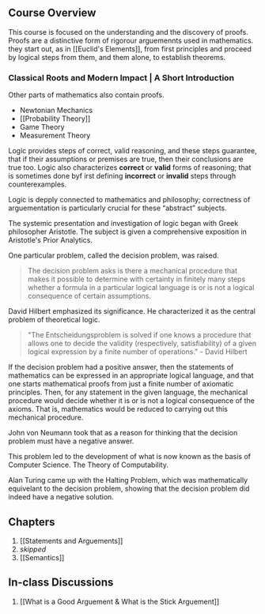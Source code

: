 
## Course Overview

This course is focused on the understanding and the discovery of proofs. Proofs are a distinctive form of rigorour arguemennts used in mathematics. they start out, as in [[Euclid's Elements]], from first principles and proceed by logical steps from them, and them alone, to establish theorems. 

### Classical Roots and Modern Impact | A Short Introduction

Other parts of mathematics also contain proofs. 

- Newtonian Mechanics
- [[Probability Theory]]
- Game Theory
- Measurement Theory

Logic provides steps of correct, valid reasoning, and these steps guarantee, that if their assumptions or premises are true, then their conclusions are true too. Logic also characterizes **correct** or **valid** forms of reasoning; that is sometimes done byf irst defining **incorrect** or **invalid** steps through counterexamples.

Logic is depply connected to mathematics and philosophy; correctness of arguementation is particularly crucial for these “abstract” subjects. 

The systemic presentation and investigation of logic began with Greek philosopher Aristotle. The subject is given a comprehensive exposition in Aristotle's Prior Analytics. 

One particular problem, called the decision problem, was raised. 

> The decision problem asks is there a mechanical procedure that makes it possible to determine with certainty in finitely many steps whether a formula in a particular logical language is or is not a logical consequence of certain assumptions.

David Hilbert emphasized its significance. He characterized it as the central problem of theoretical logic.

> "The Entscheidungsproblem is solved if one knows a procedure that allows one to decide the validity (respectively, satisfiability) of a given logical expression by a finite number of operations." - David Hilbert

If the decision problem had a positive answer, then the statements of mathematics can be expressed in an appropriate logical language, and that one starts mathematical proofs from just a finite number of axiomatic principles. Then, for any statement in the given language, the mechanical procedure would decide whether it is or is not a logical consequence of the axioms. That is, mathematics would be reduced to carrying out this mechanical procedure. 

John von Neumann took that as a reason for thinking that the decision problem must have a negative answer.

This problem led to the development of what is now known as the basis of Computer Science. The Theory of Computability.

Alan Turing came up with the Halting Problem, which was mathematically equivelant to the decision problem, showing that the decision problem did indeed have a negative solution.

## Chapters

1. [[Statements and Arguements]]
2. *skipped*
3. [[Semantics]]


## In-class Discussions

1. [[What is a Good Arguement & What is the Stick Arguement]]
